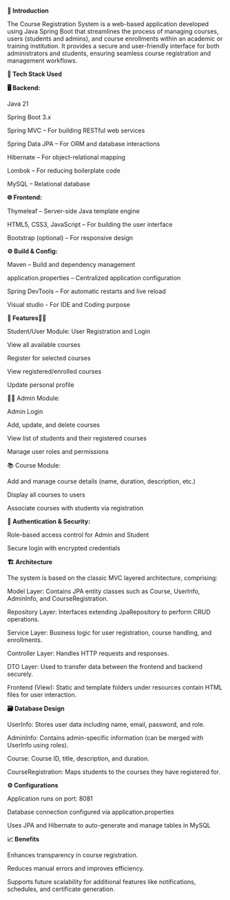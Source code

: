 **🔰 Introduction**

The Course Registration System is a web-based application developed using Java Spring Boot that streamlines the process of managing courses, users (students and admins), and course enrollments within an academic or training institution. It provides a secure and user-friendly interface for both administrators and students, ensuring seamless course registration and management workflows.

**🧰 Tech Stack Used**

**🖥 Backend:**

Java 21

Spring Boot 3.x

Spring MVC – For building RESTful web services

Spring Data JPA – For ORM and database interactions

Hibernate – For object-relational mapping

Lombok – For reducing boilerplate code

MySQL – Relational database

**🌐 Frontend:**

Thymeleaf – Server-side Java template engine

HTML5, CSS3, JavaScript – For building the user interface

Bootstrap (optional) – For responsive design

**⚙️ Build & Config:**

Maven – Build and dependency management

application.properties – Centralized application configuration

Spring DevTools – For automatic restarts and live reload 

Visual studio - For IDE and Coding purpose

**🚀 Features**👩‍🎓

Student/User Module:
User Registration and Login

View all available courses

Register for selected courses

View registered/enrolled courses

Update personal profile

🧑‍💼 Admin Module:

Admin Login

Add, update, and delete courses

View list of students and their registered courses

Manage user roles and permissions

📚 Course Module:

Add and manage course details (name, duration, description, etc.)

Display all courses to users

Associate courses with students via registration

**🔐 Authentication & Security:**

Role-based access control for Admin and Student

Secure login with encrypted credentials

**🏗️ Architecture**

The system is based on the classic MVC layered architecture, comprising:

Model Layer: Contains JPA entity classes such as Course, UserInfo, AdminInfo, and CourseRegistration.

Repository Layer: Interfaces extending JpaRepository to perform CRUD operations.

Service Layer: Business logic for user registration, course handling, and enrollments.

Controller Layer: Handles HTTP requests and responses.

DTO Layer: Used to transfer data between the frontend and backend securely.

Frontend (View): Static and template folders under resources contain HTML files for user interaction.

**🗃️ Database Design**

UserInfo: Stores user data including name, email, password, and role.

AdminInfo: Contains admin-specific information (can be merged with UserInfo using roles).

Course: Course ID, title, description, and duration.

CourseRegistration: Maps students to the courses they have registered for.

**⚙️ Configurations**

Application runs on port: 8081

Database connection configured via application.properties

Uses JPA and Hibernate to auto-generate and manage tables in MySQL

**📈 Benefits**

Enhances transparency in course registration.

Reduces manual errors and improves efficiency.

Supports future scalability for additional features like notifications, schedules, and certificate generation.
